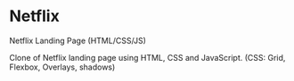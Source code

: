 # Netflix
 Netflix Landing Page (HTML/CSS/JS)


 Clone of Netflix landing page using HTML, CSS and JavaScript. 
 (CSS: Grid, Flexbox, Overlays, shadows)

